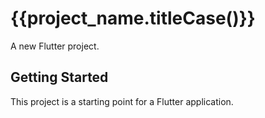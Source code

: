 # {{project_name.titleCase()}}

A new Flutter project.

## Getting Started

This project is a starting point for a Flutter application.
